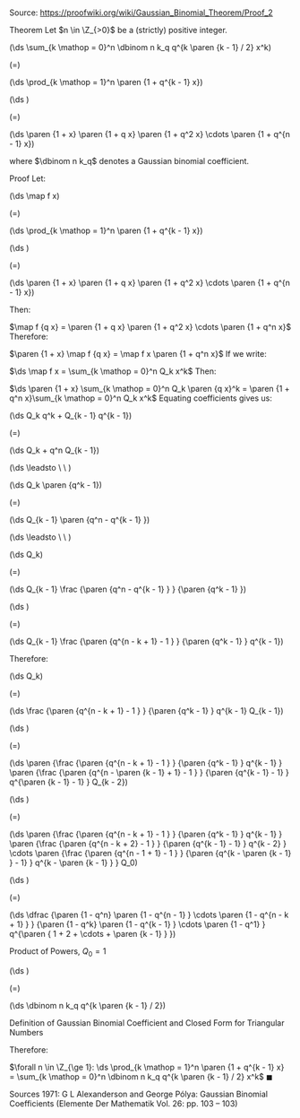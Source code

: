 # 

Source: https://proofwiki.org/wiki/Gaussian_Binomial_Theorem/Proof_2

Theorem
Let $n \in \Z_{>0}$ be a (strictly) positive integer.














\(\ds \sum_{k \mathop = 0}^n \dbinom n k_q q^{k \paren {k - 1} / 2} x^k\)

\(=\)







\(\ds \prod_{k \mathop = 1}^n \paren {1 + q^{k - 1} x}\)




















\(\ds \)

\(=\)







\(\ds \paren {1 + x} \paren {1 + q x} \paren {1 + q^2 x} \cdots \paren {1 + q^{n - 1} x}\)









where $\dbinom n k_q$ denotes a Gaussian binomial coefficient.


Proof
Let:














\(\ds \map f x\)

\(=\)







\(\ds \prod_{k \mathop = 1}^n \paren {1 + q^{k - 1} x}\)




















\(\ds \)

\(=\)







\(\ds \paren {1 + x} \paren {1 + q x} \paren {1 + q^2 x} \cdots \paren {1 + q^{n - 1} x}\)









Then:

$\map f {q x} = \paren {1 + q x} \paren {1 + q^2 x} \cdots \paren {1 + q^n x}$
Therefore:

$\paren {1 + x} \map f {q x} = \map f x \paren {1 + q^n x}$
If we write:

$\ds \map f x = \sum_{k \mathop = 0}^n Q_k x^k$
Then:

$\ds \paren {1 + x} \sum_{k \mathop = 0}^n Q_k \paren {q x}^k = \paren {1 + q^n x}\sum_{k \mathop = 0}^n Q_k x^k$
Equating coefficients gives us:














\(\ds Q_k q^k + Q_{k - 1} q^{k - 1}\)

\(=\)







\(\ds Q_k + q^n Q_{k - 1}\)














\(\ds \leadsto \ \ \)





\(\ds Q_k \paren {q^k - 1}\)

\(=\)







\(\ds Q_{k - 1} \paren {q^n - q^{k - 1} }\)














\(\ds \leadsto \ \ \)





\(\ds Q_k\)

\(=\)







\(\ds Q_{k - 1} \frac {\paren {q^n - q^{k - 1} } } {\paren {q^k - 1} }\)




















\(\ds \)

\(=\)







\(\ds Q_{k - 1} \frac {\paren {q^{n - k + 1} - 1 } } {\paren {q^k - 1} } q^{k - 1}\)









Therefore:














\(\ds Q_k\)

\(=\)







\(\ds \frac {\paren {q^{n - k + 1} - 1 } } {\paren {q^k - 1} } q^{k - 1} Q_{k - 1}\)




















\(\ds \)

\(=\)







\(\ds \paren {\frac {\paren {q^{n - k + 1} - 1 } } {\paren {q^k - 1} } q^{k - 1} } \paren {\frac {\paren {q^{n - \paren {k - 1} + 1} - 1 } } {\paren {q^{k - 1} - 1} } q^{\paren {k - 1} - 1} } Q_{k - 2}\)




















\(\ds \)

\(=\)







\(\ds \paren {\frac {\paren {q^{n - k + 1} - 1 } } {\paren {q^k - 1} } q^{k - 1} } \paren {\frac {\paren {q^{n - k + 2} - 1 } } {\paren {q^{k - 1} - 1} } q^{k - 2} } \cdots \paren {\frac {\paren {q^{n - 1 + 1} - 1 } } {\paren {q^{k - \paren {k - 1} } - 1} } q^{k - \paren {k - 1} } } Q_0\)




















\(\ds \)

\(=\)







\(\ds \dfrac {\paren {1 - q^n} \paren {1 - q^{n - 1} } \cdots \paren {1 - q^{n - k + 1} } } {\paren {1 - q^k} \paren {1 - q^{k - 1} } \cdots \paren {1 - q^1} } q^{\paren { 1 + 2 + \cdots + \paren {k - 1} } }\)





Product of Powers, $Q_0 = 1$














\(\ds \)

\(=\)







\(\ds \dbinom n k_q q^{k \paren {k - 1} / 2}\)





Definition of Gaussian Binomial Coefficient and Closed Form for Triangular Numbers




Therefore:

$\forall n \in \Z_{\ge 1}: \ds \prod_{k \mathop = 1}^n \paren {1 + q^{k - 1} x} = \sum_{k \mathop = 0}^n \dbinom n k_q q^{k \paren {k - 1} / 2} x^k$
$\blacksquare$


Sources
1971: G L Alexanderson and George Pólya: Gaussian Binomial Coefficients (Elemente Der Mathematik Vol. 26: pp. 103 – 103)




